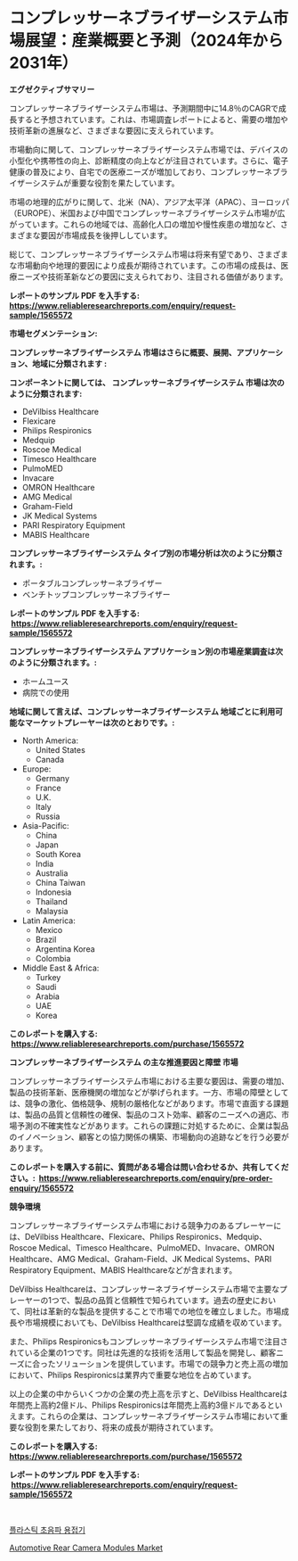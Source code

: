 <p><h1>コンプレッサーネブライザーシステム市場展望：産業概要と予測（2024年から2031年）</h1></p><p><strong>エグゼクティブサマリー</strong></p>
<p><p>コンプレッサーネブライザーシステム市場は、予測期間中に14.8％のCAGRで成長すると予想されています。これは、市場調査レポートによると、需要の増加や技術革新の進展など、さまざまな要因に支えられています。</p><p>市場動向に関して、コンプレッサーネブライザーシステム市場では、デバイスの小型化や携帯性の向上、診断精度の向上などが注目されています。さらに、電子健康の普及により、自宅での医療ニーズが増加しており、コンプレッサーネブライザーシステムが重要な役割を果たしています。</p><p>市場の地理的広がりに関して、北米（NA）、アジア太平洋（APAC）、ヨーロッパ（EUROPE）、米国および中国でコンプレッサーネブライザーシステム市場が広がっています。これらの地域では、高齢化人口の増加や慢性疾患の増加など、さまざまな要因が市場成長を後押ししています。</p><p>総じて、コンプレッサーネブライザーシステム市場は将来有望であり、さまざまな市場動向や地理的要因により成長が期待されています。この市場の成長は、医療ニーズや技術革新などの要因に支えられており、注目される価値があります。</p></p>
<p><strong>レポートのサンプル PDF を入手する: <a href="https://www.reliableresearchreports.com/enquiry/request-sample/1565572">https://www.reliableresearchreports.com/enquiry/request-sample/1565572</a></strong></p>
<p><strong>市場セグメンテーション:</strong></p>
<p><strong> コンプレッサーネブライザーシステム 市場はさらに概要、展開、アプリケーション、地域に分類されます :</strong></p>
<p><strong>コンポーネントに関しては、 コンプレッサーネブライザーシステム 市場は次のように分類されます: &nbsp;</strong></p>
<p><ul><li>DeVilbiss Healthcare</li><li>Flexicare</li><li>Philips Respironics</li><li>Medquip</li><li>Roscoe Medical</li><li>Timesco Healthcare</li><li>PulmoMED</li><li>Invacare</li><li>OMRON Healthcare</li><li>AMG Medical</li><li>Graham-Field</li><li>JK Medical Systems</li><li>PARI Respiratory Equipment</li><li>MABIS Healthcare</li></ul></p>
<p><strong> コンプレッサーネブライザーシステム タイプ別の市場分析は次のように分類されます。:</strong></p>
<p><ul><li>ポータブルコンプレッサーネブライザー</li><li>ベンチトップコンプレッサーネブライザー</li></ul></p>
<p><strong>レポートのサンプル PDF を入手する: &nbsp;<a href="https://www.reliableresearchreports.com/enquiry/request-sample/1565572">https://www.reliableresearchreports.com/enquiry/request-sample/1565572</a></strong></p>
<p><strong> コンプレッサーネブライザーシステム アプリケーション別の市場産業調査は次のように分類されます。:</strong></p>
<p><ul><li>ホームユース</li><li>病院での使用</li></ul></p>
<p><strong>地域に関して言えば、コンプレッサーネブライザーシステム 地域ごとに利用可能なマーケットプレーヤーは次のとおりです。:</strong></p>
<p><ul>
    <li>
        North America:
        <ul>
            <li>United States</li>
            <li>Canada</li>
        </ul>
    </li>
    <li>
        Europe:
        <ul>
            <li>Germany</li>
            <li>France</li>
            <li>U.K.</li>
            <li>Italy</li>
            <li>Russia</li>
        </ul>
    </li>
    <li>
        Asia-Pacific:
        <ul>
            <li>China</li>
            <li>Japan</li>
            <li>South Korea</li>
            <li>India</li>
            <li>Australia</li>
            <li>China Taiwan</li>
            <li>Indonesia</li>
            <li>Thailand</li>
            <li>Malaysia</li>
        </ul>
    </li>
    <li>
        Latin America:
        <ul>
            <li>Mexico</li>
            <li>Brazil</li>
            <li>Argentina Korea</li>
            <li>Colombia</li>
        </ul>
    </li>
    <li>
        Middle East & Africa:
        <ul>
            <li>Turkey</li>
            <li>Saudi</li>
            <li>Arabia</li>
            <li>UAE</li>
            <li>Korea</li>
        </ul>
    </li>
    </ul></p>
<p><strong>このレポートを購入する: &nbsp;<a href="https://www.reliableresearchreports.com/purchase/1565572">https://www.reliableresearchreports.com/purchase/1565572</a></strong></p>
<p><strong>コンプレッサーネブライザーシステム の主な推進要因と障壁 市場</strong></p>
<p><p>コンプレッサーネブライザーシステム市場における主要な要因は、需要の増加、製品の技術革新、医療機関の増加などが挙げられます。一方、市場の障壁としては、競争の激化、価格競争、規制の厳格化などがあります。市場で直面する課題は、製品の品質と信頼性の確保、製品のコスト効率、顧客のニーズへの適応、市場予測の不確実性などがあります。これらの課題に対処するために、企業は製品のイノベーション、顧客との協力関係の構築、市場動向の追跡などを行う必要があります。</p></p>
<p><strong>このレポートを購入する前に、質問がある場合は問い合わせるか、共有してください。:&nbsp; <a href="https://www.reliableresearchreports.com/enquiry/pre-order-enquiry/1565572">https://www.reliableresearchreports.com/enquiry/pre-order-enquiry/1565572</a></strong></p>
<p><strong>競争環境</strong></p>
<p><p>コンプレッサーネブライザーシステム市場における競争力のあるプレーヤーには、DeVilbiss Healthcare、Flexicare、Philips Respironics、Medquip、Roscoe Medical、Timesco Healthcare、PulmoMED、Invacare、OMRON Healthcare、AMG Medical、Graham-Field、JK Medical Systems、PARI Respiratory Equipment、MABIS Healthcareなどが含まれます。</p><p>DeVilbiss Healthcareは、コンプレッサーネブライザーシステム市場で主要なプレーヤーの1つで、製品の品質と信頼性で知られています。過去の歴史において、同社は革新的な製品を提供することで市場での地位を確立しました。市場成長や市場規模においても、DeVilbiss Healthcareは堅調な成績を収めています。</p><p>また、Philips Respironicsもコンプレッサーネブライザーシステム市場で注目されている企業の1つです。同社は先進的な技術を活用して製品を開発し、顧客ニーズに合ったソリューションを提供しています。市場での競争力と売上高の増加において、Philips Respironicsは業界内で重要な地位を占めています。</p><p>以上の企業の中からいくつかの企業の売上高を示すと、DeVilbiss Healthcareは年間売上高約2億ドル、Philips Respironicsは年間売上高約3億ドルであるといえます。これらの企業は、コンプレッサーネブライザーシステム市場において重要な役割を果たしており、将来の成長が期待されています。</p></p>
<p><strong>このレポートを購入する: &nbsp; <a href="https://www.reliableresearchreports.com/purchase/1565572">https://www.reliableresearchreports.com/purchase/1565572</a></strong></p>
<p><strong>レポートのサンプル PDF を入手する: &nbsp;<a href="https://www.reliableresearchreports.com/enquiry/request-sample/1565572">https://www.reliableresearchreports.com/enquiry/request-sample/1565572</a></strong><strong></strong></p>
<p>&nbsp;</p>
<p><p><a href="https://github.com/CorEmtymerich56566/Market-Research-Report-List-1/blob/main/37536745102.md">플라스틱 초음파 용접기</a></p><p><a href="https://artistic-helicopter-ca9.notion.site/Automotive-Rear-Camera-Modules-Market-Size-Growth-and-Forecast-from-2024-2031-af18a91b1cc74379ad57c3f8de5c29e3">Automotive Rear Camera Modules Market</a></p></p>
